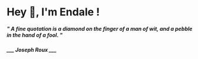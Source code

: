 <h1 title="head"> Hey 👋, I'm Endale !</h1>

**<h5><i>" A fine quotation is a diamond on the finger of a man of wit, and a pebble in the hand of a fool. "</i></h5>**

*<b>___ Joseph Roux ___</b>*
